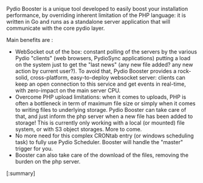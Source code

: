 

Pydio Booster is a unique tool developed to easily boost your installation performance, by overriding inherent limitation of the PHP language:  it is written in Go and runs as a standalone server application that will communicate with the core pydio layer.

Main benefits are :

 - WebSocket out of the box: constant polling of the servers by the various Pydio "clients" (web browsers, PydioSync applications) putting a load on the system just to get the "last news" (any new file added? any new action by current user?). To avoid that, Pydio Booster provides a rock-solid, cross-platform, easy-to-deploy websocket server: clients can keep an open connection to this service and get events in real-time, with zero-impact on the main server CPU.
 - Overcome PHP upload limitations: when it comes to uploads, PHP is often a bottleneck in term of maximum file size or simply when it comes to writing files to underlying storage. Pydio Booster can take care of that, and just inform the php server when a new file has been added to storage! This is currently only working with a local (or mounted) file system, or with S3 object storages. More to come.
 - No more need for this complex CRONtab entry (or windows scheduling task) to fully use Pydio Scheduler. Booster will handle the "master" trigger for you.
 - Booster can also take care of the download of the files, removing the burden on the php server.

[:summary]